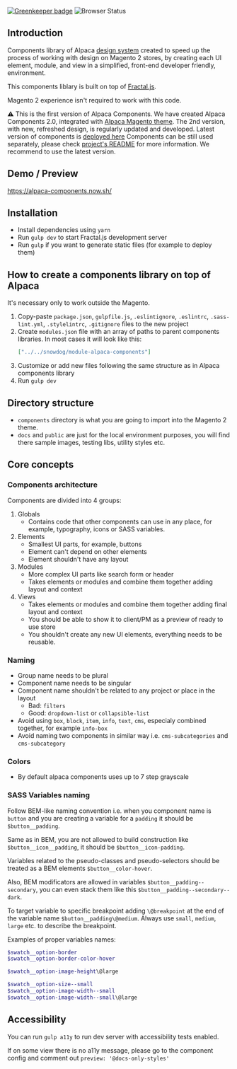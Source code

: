 [![Greenkeeper badge](https://badges.greenkeeper.io/SnowdogApps/magento2-alpaca-components.svg)](https://greenkeeper.io/)
![Browser Status](https://badges.herokuapp.com/browsers?googlechrome=63,64,65,66,67&firefox=58,59&safari=11&iphone=11.2&android=64&iexplore=11&microsoftedge=16)

## Introduction
Components library of Alpaca [design system](https://www.uxpin.com/studio/blog/design-systems-vs-pattern-libraries-vs-style-guides-whats-difference/) created to speed up the process of working with design on Magento 2 stores, by creating each UI element, module, and view in a simplified, front-end developer friendly, environment.

This components liblary is built on top of [Fractal.js](http://fractal.build/guide).

Magento 2 experience isn't required to work with this code.

⚠️ This is the first version of Alpaca Components. We have created Alpaca Components 2.0, integrated with [Alpaca Magento theme](https://github.com/SnowdogApps/magento2-alpaca-theme). The 2nd version, with new, refreshed design, is regularly updated and developed.
Latest version of components is [deployed here](https://magento2-alpaca-theme-git-master-snowdog1.vercel.app/)
Components can be still used separately, please check [project's README](https://github.com/SnowdogApps/magento2-alpaca-theme/blob/master/README.md) for more information.
We recommend to use the latest version.

## Demo / Preview
https://alpaca-components.now.sh/

## Installation
- Install dependencies using `yarn`
- Run `gulp dev` to start Fractal.js development server
- Run `gulp` if you want to generate static files (for example to deploy them)

## How to create a components library on top of Alpaca
It's necessary only to work outside the Magento.
1. Copy-paste `package.json`, `gulpfile.js`, `.eslintignore`, `.eslintrc`, `.sass-lint.yml`, `.stylelintrc`, `.gitignore` files to the new project
2. Create `modules.json` file with an array of paths to parent components libraries.
   In most cases it will look like this:
   ```json
   ["../../snowdog/module-alpaca-components"]
   ```
3. Customize or add new files following the same structure as in Alpaca components library
4. Run `gulp dev`

## Directory structure
- `components` directory is what you are going to import into the Magento 2 theme.
- `docs` and `public` are just for the local environment purposes, you will find there sample images, testing libs, utility styles etc.

## Core concepts
### Components architecture
Components are divided into 4 groups:
1. Globals
   - Contains code that other components can use in any place, for example, typography, icons or SASS variables.
2. Elements
   - Smallest UI parts, for example, buttons
   - Element can't depend on other elements
   - Element shouldn't have any layout
3. Modules
   - More complex UI parts like search form or header
   - Takes elements or modules and combine them together adding layout and context
4. Views
   - Takes elements or modules and combine them together adding final layout and context
   - You should be able to show it to client/PM as a preview of ready to use store
   - You shouldn't create any new UI elements, everything needs to be reusable.

### Naming
* Group name needs to be plural
* Component name needs to be singular
* Component name shouldn't be related to any project or place in the layout
   - Bad: `filters`
   - Good: `dropdown-list` or `collapsible-list`
* Avoid using `box`, `block`, `item`, `info`, `text`, `cms`, especialy combined together, for example `info-box`
* Avoid naming two components in similar way i.e. `cms-subcategories` and `cms-subcategory`

### Colors
* By default alpaca components uses up to 7 step grayscale

### SASS Variables naming

Follow BEM-like naming convention i.e. when you component name is `button` and you are creating a variable for a `padding` it should be `$button__padding`.

Same as in BEM, you are not allowed to build construction like `$button__icon__padding`, it should be `$button__icon-padding`.

Variables related to the pseudo-classes and pseudo-selectors should be treated as a BEM elements `$button__color-hover`.

Also, BEM modificators are allowed in variables `$button__padding--secondary`, you can even stack them like this `$button__padding--secondary--dark`.

To target variable to specific breakpoint adding `\@breakpoint` at the end of the variable name `$button__padding\@medium`. Always use `small`, `medium`, `large` etc. to describe the breakpoint.

Examples of proper variables names:
```scss
$swatch__option-border
$swatch__option-border-color-hover

$swatch__option-image-height\@large

$swatch__option-size--small
$swatch__option-image-width--small
$swatch__option-image-width--small\@large
```

## Accessibility
You can run `gulp a11y` to run dev server with accessibility tests enabled.

If on some view there is no a11y message, please go to the component config and comment out `preview: '@docs-only-styles'`
